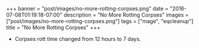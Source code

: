 +++
banner = "post/images/no-more-rotting-corpses.png"
date = "2016-07-08T01:19:18-07:00"
description = "No More Rotting Corpses"
images = ["post/images/no-more-rotting-corpses.png"]
tags = ["mage", "eqcleanup"]
title = "No More Rotting Corpses"
+++
* Corpses rott time changed from 12 hours to 7 days.
<!--more-->

